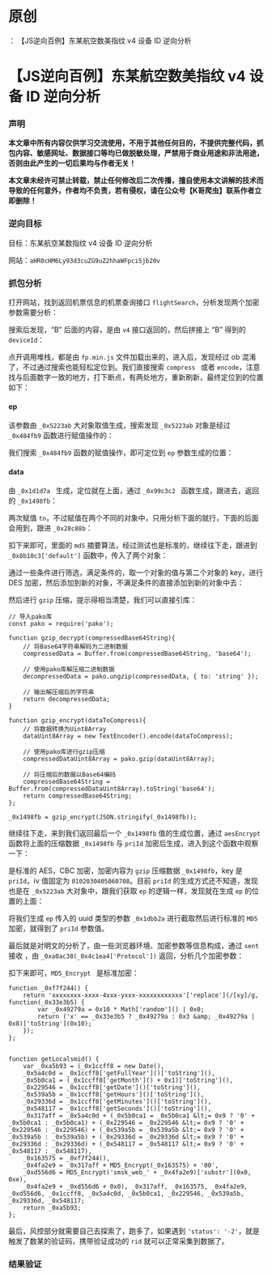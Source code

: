 # 原创
：  【JS逆向百例】东某航空数美指纹 v4 设备 ID 逆向分析

# 【JS逆向百例】东某航空数美指纹 v4 设备 ID 逆向分析

### 声明

**本文章中所有内容仅供学习交流使用，不用于其他任何目的，不提供完整代码，抓包内容、敏感网址、数据接口等均已做脱敏处理，严禁用于商业用途和非法用途，否则由此产生的一切后果均与作者无关！**

**本文章未经许可禁止转载，禁止任何修改后二次传播，擅自使用本文讲解的技术而导致的任何意外，作者均不负责，若有侵权，请在公众号【K哥爬虫】联系作者立即删除！**

### 逆向目标

目标：东某航空某数指纹 v4 设备 ID 逆向分析

网站：`aHR0cHM6Ly93d3cuZG9uZ2hhaWFpci5jb20v`

### 抓包分析

打开网站，找到返回机票信息的机票查询接口 `flightSearch`，分析发现两个加密参数需要分析：

搜索后发现，“B” 后面的内容，是由 `v4` 接口返回的，然后拼接上 “B” 得到的 `deviceId`：

点开调用堆栈，都是由 `fp.min.js` 文件加载出来的，进入后，发现经过 ob 混淆了，不过通过搜索也能轻松定位到。我们直接搜索 `compress ` 或者 `encode`，注意找与后面数字一致的地方，打下断点，有两处地方，重新刷新，最终定位到的位置如下：

#### ep

该参数由 `_0x5223ab` 大对象取值生成，搜索发现 `_0x5223ab` 对象是经过 `_0x484fb9` 函数进行赋值操作的：

我们搜索 `_0x484fb9` 函数的赋值操作，即可定位到 `ep` 参数生成的位置：

#### data

由 `_0x1d1d7a ` 生成，定位就在上面，通过 `_0x99c3c2 ` 函数生成，跟进去，返回的 `_0x1498fb`：

两次赋值 `tn`，不过赋值在两个不同的对象中，只用分析下面的就行，下面的后面会用到，跟进 `_0x28c88b`：

扣下来即可，里面的 `md5` 摘要算法，经过测试也是标准的，继续往下走，跟进到 `_0x8b10c3['default']` 函数中，传入了两个对象：

通过一些条件进行筛选，满足条件的，取一个对象的值与第二个对象的 key，进行 DES 加密，然后添加到新的对象，不满足条件的直接添加到新的对象中去：

然后进行 `gzip` 压缩，提示得相当清楚，我们可以直接引库：

```
// 导入pako库
const pako = require('pako');

function gzip_decrypt(compressedBase64String){
    // 将Base64字符串解码为二进制数据
    compressedData = Buffer.from(compressedBase64String, 'base64');

    // 使用pako库解压缩二进制数据
    decompressedData = pako.ungzip(compressedData, { to: 'string' });

    // 输出解压缩后的字符串
    return decompressedData;
}

function gzip_encrypt(dataToCompress){
    // 将数据转换为Uint8Array
    dataUint8Array = new TextEncoder().encode(dataToCompress);

    // 使用pako库进行gzip压缩
    compressedDataUint8Array = pako.gzip(dataUint8Array);

    // 将压缩后的数据以Base64编码
    compressedBase64String = Buffer.from(compressedDataUint8Array).toString('base64');
    return compressedBase64String;
};

_0x1498fb = gzip_encrypt(JSON.stringify(_0x1498fb));

```

继续往下走，来到我们返回最后一个 `_0x1498fb` 值的生成位置，通过 `aesEncrypt` 函数将上面的压缩数据 `_0x1498fb` 与 `priId` 加密后生成，进入到这个函数中观察一下：

是标准的 AES，CBC 加密，加密内容为 `gzip` 压缩数据 `_0x1498fb`，key 是 `priId`，iv 值固定为 `0102030405060708`。目前 `priId` 的生成方式还不知道，发现也是在 `_0x5223ab` 大对象中，跟我们获取 `ep` 的逻辑一样，发现就在生成 `ep` 的位置的上面：

将我们生成 `ep` 传入的 uuid 类型的参数 `_0x1dbb2a` 进行截取然后进行标准的 `MD5` 加密，就得到了 `priId` 参数值。

最后就是对明文的分析了，由一些浏览器环境、加密参数等信息构成，通过 `sent` 接收 ，由 `_0xa0ac38(_0x4c1ea4['Protocol'])` 返回，分析几个加密参数：

扣下来即可，`MD5_Encrypt ` 是标准加密：

```
function _0xf7f244() {
    return 'xxxxxxxx-xxxx-4xxx-yxxx-xxxxxxxxxxxx'['replace'](/[xy]/g, function(_0x33e3b5) {
        var _0x49279a = 0x10 * Math['random']() | 0x0;
        return ('x' == _0x33e3b5 ? _0x49279a : 0x3 &amp; _0x49279a | 0x8)['toString'](0x10);
    });
};


function getLocalsmid() {
    var _0xa5b93 = (_0x1ccff8 = new Date(),
    _0x5a4c0d = _0x1ccff8['getFullYear']()['toString'](),
    _0x5b0ca1 = (_0x1ccff8['getMonth']() + 0x1)['toString'](),
    _0x229546 = _0x1ccff8['getDate']()['toString'](),
    _0x539a5b = _0x1ccff8['getHours']()['toString'](),
    _0x29336d = _0x1ccff8['getMinutes']()['toString'](),
    _0x548117 = _0x1ccff8['getSeconds']()['toString'](),
    _0x317aff = _0x5a4c0d + (_0x5b0ca1 = _0x5b0ca1 &lt;= 0x9 ? '0' + _0x5b0ca1 : _0x5b0ca1) + (_0x229546 = _0x229546 &lt;= 0x9 ? '0' + _0x229546 : _0x229546) + (_0x539a5b = _0x539a5b &lt;= 0x9 ? '0' + _0x539a5b : _0x539a5b) + (_0x29336d = _0x29336d &lt;= 0x9 ? '0' + _0x29336d : _0x29336d) + (_0x548117 = _0x548117 &lt;= 0x9 ? '0' + _0x548117 : _0x548117),
    _0x163575 = _0xf7f244(),
    _0x4fa2e9 = _0x317aff + MD5_Encrypt(_0x163575) + '00',
    _0xd556d6 = MD5_Encrypt('smsk_web_' + _0x4fa2e9)['substr'](0x0, 0xe),
    _0x4fa2e9 + _0xd556d6 + 0x0), _0x317aff, _0x163575, _0x4fa2e9, _0xd556d6, _0x1ccff8, _0x5a4c0d, _0x5b0ca1, _0x229546, _0x539a5b, _0x29336d, _0x548117;
    return _0xa5b93;
};

```

最后，风控部分就需要自己去探索了，跑多了，如果遇到 `'status': '-2'`，就是触发了数某的验证码，携带验证成功的 `rid` 就可以正常采集到数据了。

### 结果验证
